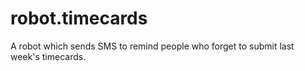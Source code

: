 robot.timecards
===============

A robot which sends SMS to remind people who forget to submit last week's timecards.
